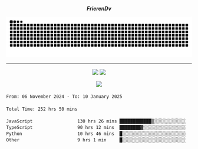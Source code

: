 ***<p align="center">FrierenDv</p>***

<div align="center">
  <picture>
      <source
    media="(prefers-color-scheme: dark)"
      srcset="https://raw.githubusercontent.com/platane/snk/output/github-contribution-grid-snake-dark.svg"
      />
    <source
      media="(prefers-color-scheme: light)"
      srcset="https://raw.githubusercontent.com/xct007/xct007/output/github-contribution-grid-snake.svg"
      />
    <img
      alt="Snake"
      src="https://raw.githubusercontent.com/xct007/xct007/output/github-contribution-grid-snake.svg"
      />
  </picture>

</div>

___
<p align="center">
  <img src="https://readme-stats-blush-eta.vercel.app/api/top-langs/?username=xct007&layout=compact" />
  <img src="https://readme-stats-blush-eta.vercel.app/api?username=xct007&show_icons=true&theme=transparent&hide_title=true&include_all_commits=true" />
</p>

<p align="center">
  <img src="https://github-profile-trophy.vercel.app/?username=xct007&theme=light&margin-w=15" />
</p>
<!--START_SECTION:waka-->

```txt
From: 06 November 2024 - To: 10 January 2025

Total Time: 252 hrs 50 mins

JavaScript                 130 hrs 26 mins ████████████▒░░░░░░░░░░░░   49.81 %
TypeScript                 90 hrs 12 mins  ████████▓░░░░░░░░░░░░░░░░   34.45 %
Python                     10 hrs 46 mins  █░░░░░░░░░░░░░░░░░░░░░░░░   04.12 %
Other                      9 hrs 1 min     █░░░░░░░░░░░░░░░░░░░░░░░░   03.45 %
```

<!--END_SECTION:waka-->
